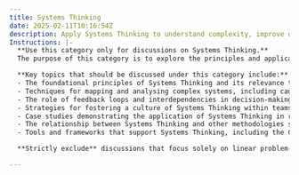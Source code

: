 ```yaml
---
title: Systems Thinking
date: 2025-02-11T10:16:54Z
description: Apply Systems Thinking to understand complexity, improve decision-making, and drive sustainable organisational change.
Instructions: |-
  **Use this category only for discussions on Systems Thinking.**  
  The purpose of this category is to explore the principles and applications of Systems Thinking in understanding complex organisational dynamics, enhancing decision-making processes, and facilitating sustainable change within organisations. This approach emphasises the interconnectedness of various components within a system and encourages holistic analysis rather than isolated problem-solving.

  **Key topics that should be discussed under this category include:**
  - The foundational principles of Systems Thinking and its relevance to organisational behaviour.
  - Techniques for mapping and analysing complex systems, including causal loop diagrams and system dynamics.
  - The role of feedback loops and interdependencies in decision-making processes.
  - Strategies for fostering a culture of Systems Thinking within teams and organisations.
  - Case studies demonstrating the application of Systems Thinking in real-world scenarios.
  - The relationship between Systems Thinking and other methodologies such as Lean, Agile, and DevOps.
  - Tools and frameworks that support Systems Thinking, including the Cynefin Framework and Soft Systems Methodology.

  **Strictly exclude** discussions that focus solely on linear problem-solving approaches, isolated methodologies without consideration of interconnections, or any misinterpretations of Systems Thinking that do not align with its core principles and philosophies.

---
```


